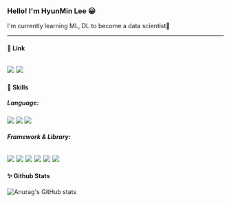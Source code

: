 ### Hello! I'm HyunMin Lee 😀


I'm currently learning ML, DL to become a data scientist🌱
</br>
***


#### 🔗 Link
<a href="https://www.notion.so/Lee-Hyun-Min-s-Notion-369f7567543742028fc187f8841cbc66"><img src="https://img.shields.io/badge/Tech blog-3361CC?style=flat-square&logo=Notion&logoColor=white&link=https://www.notion.so/Lee-Hyun-Min-s-Notion-369f7567543742028fc187f8841cbc66"/></a> 
<a href="mailto:gmlkd2006@gmail.com"><img src="https://img.shields.io/badge/gmlkd2006@gmail.com-EA4335?style=flat-square&logo=Gmail&logoColor=white&link=mailto:gmlkd2006@gmail.com"/></a> 
---


#### 💪 Skills

##### Language:
<img src="https://img.shields.io/badge/Python-3776AB?style=flat-square&logo=PYTHON&logoColor=white"> <img src="https://img.shields.io/badge/JavaScript-F7DF1E?style=flat-square&logo=javascript&logoColor=white"> <img src="https://img.shields.io/badge/C-A8B9CC?style=flat-square&logo=C&logoColor=white">

##### Framework & Library:
<img src="https://img.shields.io/badge/Pytorch-EE4C2C?style=flat-square&logo=PYTORCH&logoColor=white"> <img src="https://img.shields.io/badge/PyTorch Lightning-792EE5?style=flat-square&logo=PYTORCH Lightning&logoColor=white"> <img src="https://img.shields.io/badge/TensorFlow-FF6F00?style=flat-square&logo=tensorflow&logoColor=white"> <img src="https://img.shields.io/badge/Keras-D00000?style=flat-square&logo=keras&logoColor=white"> <img src="https://img.shields.io/badge/Flask-000000?style=flat-square&logo=flask&logoColor=white"> <img src="https://img.shields.io/badge/Amazon EC2-FF9900?style=flat-square&logo=Amazon ec2&logoColor=white">
---


#### ✨ Github Stats

![Anurag's GitHub stats](https://github-readme-stats.vercel.app/api?username=LEEHM97&show_icons=true&theme=tokyonight)
